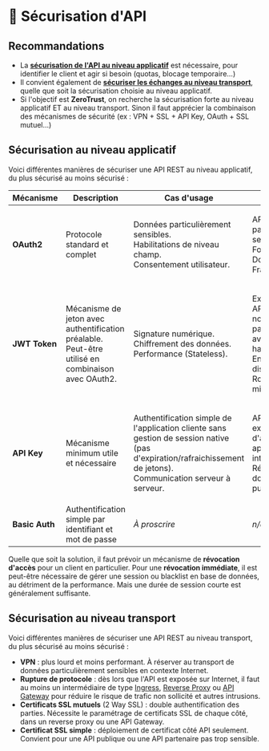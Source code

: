 # 🔌 Sécurisation d'API

## Recommandations

* La [**sécurisation de l'API au niveau applicatif**](api-securite.md#sécurisation-au-niveau-applicatif) est nécessaire, pour identifier le client et agir si besoin (quotas, blocage temporaire...)
* Il convient également de [**sécuriser les échanges au niveau transport**](api-securite.md#sécurisation-au-niveau-transport), quelle que soit la sécurisation choisie au niveau applicatif.
* Si l'objectif est **ZeroTrust**, on recherche la sécurisation forte au niveau applicatif ET au niveau transport. Sinon il faut apprécier la combinaison des mécanismes de sécurité (ex : VPN + SSL + API Key, OAuth + SSL mutuel...)

## Sécurisation au niveau applicatif

Voici différentes manières de sécuriser une API REST au niveau applicatif, du plus sécurisé au moins sécurisé :

| Mécanisme      | Description                                                                                                 | Cas d'usage                                                                                                                                                                | Exemples                                                                                                                                            |
| -------------- | ----------------------------------------------------------------------------------------------------------- |----------------------------------------------------------------------------------------------------------------------------------------------------------------------------| --------------------------------------------------------------------------------------------------------------------------------------------------- |
| **OAuth2**     | Protocole standard et complet                                                                               | <p>Données particulièrement sensibles.<br>Habilitations de niveau champ.<br>Consentement utilisateur.</p>                                                                  | <p>API partenaire particulièrement sensible.<br>Fournisseur de Données FranceConnect.</p>                                                           |
| **JWT Token**  | <p>Mécanisme de jeton avec authentification préalable.<br>Peut-être utilisé en combinaison avec OAuth2.</p> | <p>Signature numérique.<br>Chiffrement des données.<br>Performance (Stateless).</p>                                                                                        | <p>Exposer une API à un grand nombre de partenaires, avec les mêmes habilitations.<br>Environnement distribué.<br>Routage entre micro-services.</p> |
| **API Key**    | Mécanisme minimum utile et nécessaire                                                                       | <p>Authentification simple de l'application cliente sans gestion de session native (pas d'expiration/rafraichissement de jetons).<br/>Communication serveur à serveur.</p> | <p>API privée exposée à d'autres applications internes.<br>Référentiel de données publiques.</p>                                                    |
| **Basic Auth** | Authentification simple par identifiant et mot de passe                                                     | _À proscrire_                                                                                                                                                              | _n/a_                                                                                                                                               |

Quelle que soit la solution, il faut prévoir un mécanisme de **révocation d'accès** pour un client en particulier. Pour une **révocation immédiate**, il est peut-être nécessaire de gérer une session ou blacklist en base de données, au détriment de la performance. Mais une durée de session courte est généralement suffisante.

## Sécurisation au niveau transport

Voici différentes manières de sécuriser une API REST au niveau transport, du plus sécurisé au moins sécurisé :

* **VPN** : plus lourd et moins performant. À réserver au transport de données particulièrement sensibles en contexte Internet.
* **Rupture de protocole** : dès lors que l'API est exposée sur Internet, il faut au moins un intermédiaire de type [Ingress](https://kubernetes.io/docs/concepts/services-networking/ingress/), [Reverse Proxy](https://fr.wikipedia.org/wiki/Proxy_inverse) ou [API Gateway](api-gateway.md) pour réduire le risque de trafic non sollicité et autres intrusions.
* **Certificats SSL mutuels** (2 Way SSL) : double authentification des parties. Nécessite le paramétrage de certificats SSL de chaque côté, dans un reverse proxy ou une API Gateway.
* **Certificat SSL simple** : déploiement de certificat côté API seulement. Convient pour une API publique ou une API partenaire pas trop sensible.
